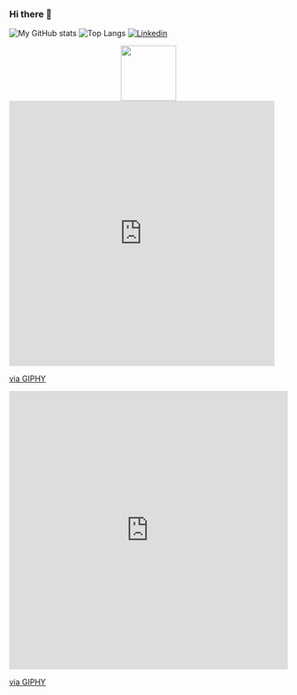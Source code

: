 ### Hi there 👋

![My GitHub stats](https://github-readme-stats.vercel.app/api?username=muhammedelsepa3y&hide=stars&count_private=true&show_icons=true&&include_all_commits=true)
![Top Langs](https://github-readme-stats.vercel.app/api/top-langs/?username=muhammedelsepa3y&layout=donut)
[![Linkedin](https://i.stack.imgur.com/gVE0j.png)](https://www.linkedin.com/in/mohamed-elsebaey-b43062242/)

<div id="header" align="center">
  <img src="https://media.giphy.com/media/M9gbBd9nbDrOTu1Mqx/giphy.gif" width="100"/>
</div>



<iframe src="https://giphy.com/embed/kJV3yFjaVYtlP0CMOR" width="480" height="480" frameBorder="0" class="giphy-embed" allowFullScreen></iframe><p><a href="https://giphy.com/stickers/coding-fusionacl-pizzacoding-kJV3yFjaVYtlP0CMOR">via GIPHY</a></p>


<div style="width:100%;height:0;padding-bottom:100%;position:relative;"><iframe src="https://giphy.com/embed/kJV3yFjaVYtlP0CMOR" width="100%" height="100%" style="position:absolute" frameBorder="0" class="giphy-embed" allowFullScreen></iframe></div><p><a href="https://giphy.com/stickers/coding-fusionacl-pizzacoding-kJV3yFjaVYtlP0CMOR">via GIPHY</a></p>
